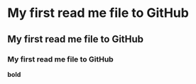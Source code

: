 # My first read me file to GitHub
## My first read me file to GitHub
### My first read me file to GitHub

**bold**